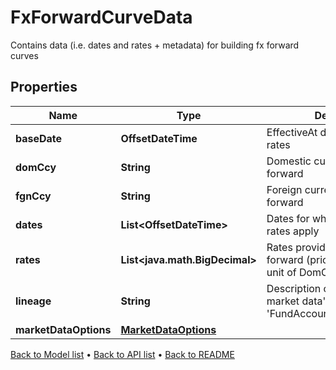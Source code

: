 

# FxForwardCurveData

Contains data (i.e. dates and rates + metadata) for building fx forward curves

## Properties

| Name | Type | Description | Notes |
|------------ | ------------- | ------------- | -------------|
|**baseDate** | **OffsetDateTime** | EffectiveAt date of the quoted rates |  |
|**domCcy** | **String** | Domestic currency of the fx forward |  |
|**fgnCcy** | **String** | Foreign currency of the fx forward |  |
|**dates** | **List&lt;OffsetDateTime&gt;** | Dates for which the forward rates apply |  |
|**rates** | **List&lt;java.math.BigDecimal&gt;** | Rates provided for the fx forward (price in FgnCcy per unit of DomCcy) |  |
|**lineage** | **String** | Description of the complex market data&#39;s lineage e.g. &#39;FundAccountant_GreenQuality&#39;. |  [optional] |
|**marketDataOptions** | [**MarketDataOptions**](MarketDataOptions.md) |  |  [optional] |



[Back to Model list](../README.md#documentation-for-models) &#8226; [Back to API list](../README.md#documentation-for-api-endpoints) &#8226; [Back to README](../README.md)



